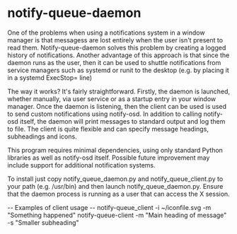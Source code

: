 # notify-queue-daemon

One of the problems when using a notifications system in a window manager is that messagess are lost entirely when the user isn't present to read them. 
Notify-queue-daemon solves this problem by creating a logged history of notifications.  Another advantage of this approach is that since the daemon runs as the user, then it can be used to shuttle notifications from service managers such as systemd or runit to the desktop (e.g. by placing it in a systemd ExecStop= line) 

The way it works?  It's fairly straightforward. Firstly, the daemon is launched, whether manually, via user service or as a startup entry in your window manager. Once the daemon is listening, then the client can be used is used to send custom notifications using notify-osd. In addition to calling notify-osd itself, the daemon will print messages to standard output and log them to file.  The client is quite flexible and can specify message headings, subheadings and icons.

This program requires minimal dependencies, using only standard Python libraries as well as notify-osd itself. Possible future improvement may include support for additional notification systems.

To install just copy notify_queue_daemon.py and notify_queue_client.py to your path (e.g. /usr/bin) and then launch notify_queue_daemon.py.  Ensure that the daemon process is running as a user that can access the X session.

-- Examples of client usage --
  notify-queue_client -i ~/iconfile.svg -m "Something happened"
  notify-queue-client -m "Main heading of message" -s "Smaller subheading"

